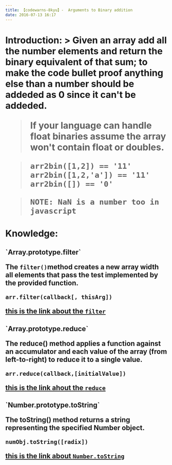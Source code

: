 ```yaml
---
title: 【codewarns-8kyu】-  Arguments to Binary addition
date: 2016-07-13 16:17
---
```

<h1> Introduction:
> Given an array add all the number elements and return the binary equivalent of that sum; to make the code bullet proof anything else than a number should be addeded as 0 since it can't be addeded.

>If your language can handle float binaries assume the array won't contain float or doubles.

> `arr2bin([1,2]) == '11'`
> `arr2bin([1,2,'a']) == '11'`
>`arr2bin([]) == '0'`

>`NOTE: NaN is a number too in javascript`


<!--more-->

<h1> Knowledge:     

<h2>`Array.prototype.filter`

The `filter()`method creates a new array width all elements that pass the test implemented by the provided function.

`arr.filter(callback[, thisArg])`

[this is the link about the `filter`](https://developer.mozilla.org/en-US/docs/Web/JavaScript/Reference/Global_Objects/Array/filter)

<h2>`Array.prototype.reduce`

The reduce() method applies a function against an accumulator and each value of the array (from left-to-right) to reduce it to a single value.

`arr.reduce(callback,[initialValue])`

[this is the link ahout the `reduce`](https://developer.mozilla.org/en-US/docs/Web/JavaScript/Reference/Global_Objects/Array/reduce)

<h2>`Number.prototype.toString`

The toString() method returns a string representing the specified Number object.

`numObj.toString([radix])`

[this is the link about `Number.toString`](https://developer.mozilla.org/en-US/docs/Web/JavaScript/Reference/Global_Objects/Number/toString)